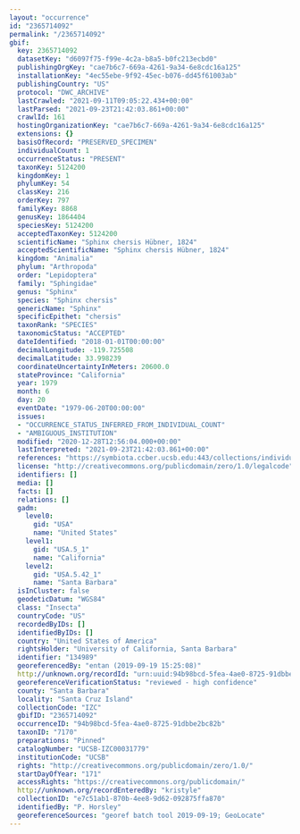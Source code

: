 ```yaml
---
layout: "occurrence"
id: "2365714092"
permalink: "/2365714092"
gbif:
  key: 2365714092
  datasetKey: "d6097f75-f99e-4c2a-b8a5-b0fc213ecbd0"
  publishingOrgKey: "cae7b6c7-669a-4261-9a34-6e8cdc16a125"
  installationKey: "4ec55ebe-9f92-45ec-b076-dd45f61003ab"
  publishingCountry: "US"
  protocol: "DWC_ARCHIVE"
  lastCrawled: "2021-09-11T09:05:22.434+00:00"
  lastParsed: "2021-09-23T21:42:03.861+00:00"
  crawlId: 161
  hostingOrganizationKey: "cae7b6c7-669a-4261-9a34-6e8cdc16a125"
  extensions: {}
  basisOfRecord: "PRESERVED_SPECIMEN"
  individualCount: 1
  occurrenceStatus: "PRESENT"
  taxonKey: 5124200
  kingdomKey: 1
  phylumKey: 54
  classKey: 216
  orderKey: 797
  familyKey: 8868
  genusKey: 1864404
  speciesKey: 5124200
  acceptedTaxonKey: 5124200
  scientificName: "Sphinx chersis Hübner, 1824"
  acceptedScientificName: "Sphinx chersis Hübner, 1824"
  kingdom: "Animalia"
  phylum: "Arthropoda"
  order: "Lepidoptera"
  family: "Sphingidae"
  genus: "Sphinx"
  species: "Sphinx chersis"
  genericName: "Sphinx"
  specificEpithet: "chersis"
  taxonRank: "SPECIES"
  taxonomicStatus: "ACCEPTED"
  dateIdentified: "2018-01-01T00:00:00"
  decimalLongitude: -119.725508
  decimalLatitude: 33.998239
  coordinateUncertaintyInMeters: 20600.0
  stateProvince: "California"
  year: 1979
  month: 6
  day: 20
  eventDate: "1979-06-20T00:00:00"
  issues:
  - "OCCURRENCE_STATUS_INFERRED_FROM_INDIVIDUAL_COUNT"
  - "AMBIGUOUS_INSTITUTION"
  modified: "2020-12-28T12:56:04.000+00:00"
  lastInterpreted: "2021-09-23T21:42:03.861+00:00"
  references: "https://symbiota.ccber.ucsb.edu:443/collections/individual/index.php?occid=134989"
  license: "http://creativecommons.org/publicdomain/zero/1.0/legalcode"
  identifiers: []
  media: []
  facts: []
  relations: []
  gadm:
    level0:
      gid: "USA"
      name: "United States"
    level1:
      gid: "USA.5_1"
      name: "California"
    level2:
      gid: "USA.5.42_1"
      name: "Santa Barbara"
  isInCluster: false
  geodeticDatum: "WGS84"
  class: "Insecta"
  countryCode: "US"
  recordedByIDs: []
  identifiedByIDs: []
  country: "United States of America"
  rightsHolder: "University of California, Santa Barbara"
  identifier: "134989"
  georeferencedBy: "entan (2019-09-19 15:25:08)"
  http://unknown.org/recordId: "urn:uuid:94b98bcd-5fea-4ae0-8725-91dbbe2bc82b"
  georeferenceVerificationStatus: "reviewed - high confidence"
  county: "Santa Barbara"
  locality: "Santa Cruz Island"
  collectionCode: "IZC"
  gbifID: "2365714092"
  occurrenceID: "94b98bcd-5fea-4ae0-8725-91dbbe2bc82b"
  taxonID: "7170"
  preparations: "Pinned"
  catalogNumber: "UCSB-IZC00031779"
  institutionCode: "UCSB"
  rights: "http://creativecommons.org/publicdomain/zero/1.0/"
  startDayOfYear: "171"
  accessRights: "https://creativecommons.org/publicdomain/"
  http://unknown.org/recordEnteredBy: "kristyle"
  collectionID: "e7c51ab1-870b-4ee8-9d62-092875ffa870"
  identifiedBy: "P. Horsley"
  georeferenceSources: "georef batch tool 2019-09-19; GeoLocate"
---
```

